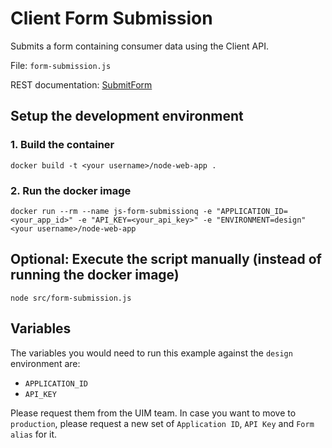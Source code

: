# Client Form Submission
Submits a form containing consumer data using the Client API.

File: `form-submission.js`

REST documentation: [SubmitForm](https://uim.redbull.com/uim/swagger-ui/index.html?url=https://uim.redbull.com/uim/api-docs/CLIENT_API#/Form%20Submission/submitForm)

## Setup the development environment
### 1. Build the container
`docker build -t <your username>/node-web-app .`
 
### 2. Run the docker image
`docker run --rm --name js-form-submissionq -e "APPLICATION_ID=<your_app_id>" -e "API_KEY=<your_api_key>" -e "ENVIRONMENT=design" <your username>/node-web-app`
 
## Optional: Execute the script manually (instead of running the docker image) 
`node src/form-submission.js`

## <a name="variables">Variables</a>

The variables you would need to run this example against the `design` environment are:
* `APPLICATION_ID`
* `API_KEY`

Please request them from the UIM team. In case you want to move to `production`, please request a new set of `Application ID`, `API Key` and `Form alias` for it.
